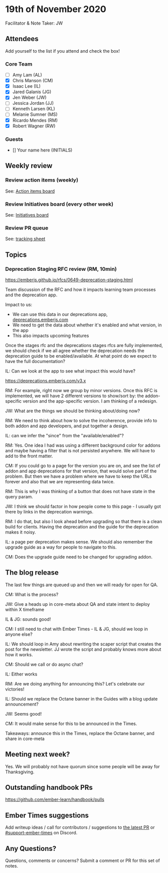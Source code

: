 # 19th of November 2020

Facilitator & Note Taker: JW

## Attendees

Add yourself to the list if you attend and check the box!

### Core Team
- [ ] Amy Lam (AL)
- [x] Chris Manson (CM)
- [x] Isaac Lee (IL)
- [x] Jared Galanis (JG)
- [x] Jen Weber (JW)
- [ ] Jessica Jordan (JJ)
- [ ] Kenneth Larsen (KL)
- [ ] Melanie Sumner (MS)
- [x] Ricardo Mendes (RM)
- [x] Robert Wagner (RW)

### Guests
- [] Your name here (INITIALS)

## Weekly review

### Review action items (weekly)
See: [Action items board](https://github.com/orgs/ember-learn/projects/47)

### Review Initiatives board (every other week)
See: [Initiatives board](https://github.com/orgs/ember-learn/projects/33)

### Review PR queue
See: [tracking sheet](https://docs.google.com/spreadsheets/d/1sPyN9z9wZMpTNwqCfa6R9QSPZkIW4iQd-H4gZC7ILLk/edit#gid=2035777454)

## Topics

### Deprecation Staging RFC review (RM, 10min)
https://emberjs.github.io/rfcs/0649-deprecation-staging.html

Team discussion of the RFC and how it impacts learning team processes and the deprecation app.

Impact to us:
- We can use this data in our deprecations app, [deprecations.emberjs.com](https://deprecations.emberjs.com)
- We need to get the data about whether it's enabled and what version, in the app
- This also impacts upcoming features

Once the stages rfc and the deprecations stages rfcs are fully implemented, we should check if we all agree whether the deprecation needs the deprecation guide to be enabled/available. At what point do we expect to have the full documentation?

IL: Can we look at the app to see what impact this would have?

https://deprecations.emberjs.com/v3.x

RM: For example, right now we group by minor versions. Once this RFC is implemented, we will have 2 different versions to show/sort by: the addon-specific version and the app-specific version. I am thinking of a redesign.

JW: What are the things we should be thinking about/doing now?

RM: We need to think about how to solve the incoherence, provide info to both addon and app developers, and put together a design.

IL: can we infer the "since" from the "available/enabled"?

RM: Yes. One idea I had was using a different background color for addons and maybe having a filter that is not persisted anywhere. We will have to add to the front matter.

CM: If you could go to a page for the version you are on, and see the list of addon and app deprecations for that version, that would solve part of the problem. But then we have a problem where we have to keep the URLs forever and also that we are representing data twice.

RM: This is why I was thinking of a button that does not have state in the query param.

JW: I think we should factor in how people come to this page - I usually got there by links in the deprecation warnings.

RM: I do that, but also I look ahead before upgrading so that there is a clean build for clients. Having the deprecation and the guide for the deprecation makes it noisy.

IL: a page per deprecation makes sense. We should also remember the upgrade guide as a way for people to navigate to this.

CM: Does the upgrade guide need to be changed for upgrading addon.

<!-- If you would like to add a topic to the agenda please add a suggestion to the PR using the following format: -->
<!-- ### Your topic (INITIALS, expected duration in minutes) -->
<!-- replace with topic -->
<!-- replace with topic -->
<!-- replace with topic -->
<!-- replace with topic -->
<!-- replace with topic -->

## The blog release

The last few things are queued up and then we will ready for open for QA.

CM: What is the process?

JW: Give a heads up in core-meta about QA and state intent to deploy within X timeframe

IL & JG: sounds good!

CM: I still need to chat with Ember Times - IL & JG, should we loop in anyone else?

IL: We should loop in Amy about rewriting the scaper script that creates the post for the newsletter. JJ wrote the script and probably knows more about how it works.

CM: Should we call or do async chat?

IL: Either works

RM: Are we doing anything for announcing this? Let's celebrate our victories!

IL: Should we replace the Octane banner in the Guides with a blog update announcement?

JW: Seems good!

CM: It would make sense for this to be announced in the Times.

Takeaways: announce this in the Times, replace the Octane banner, and share in core-meta

## Meeting next week?

Yes. We will probably not have quorum since some people will be away for Thanksgiving.

## Outstanding handbook PRs
https://github.com/ember-learn/handbook/pulls

## Ember Times suggestions
Add writeup ideas / call for contributors / suggestions to [the latest PR](https://github.com/ember-learn/ember-blog/pulls?q=is%3Aopen+is%3Apr+label%3A%22%F0%9F%97%9E+embertimes%22%20or%20#support-ember-times) or [#support-ember-times](https://discordapp.com/channels/480462759797063690/485450546887786506) on Discord.

## Any Questions?
Questions, comments or concerns? Submit a comment or PR for this set of notes.
